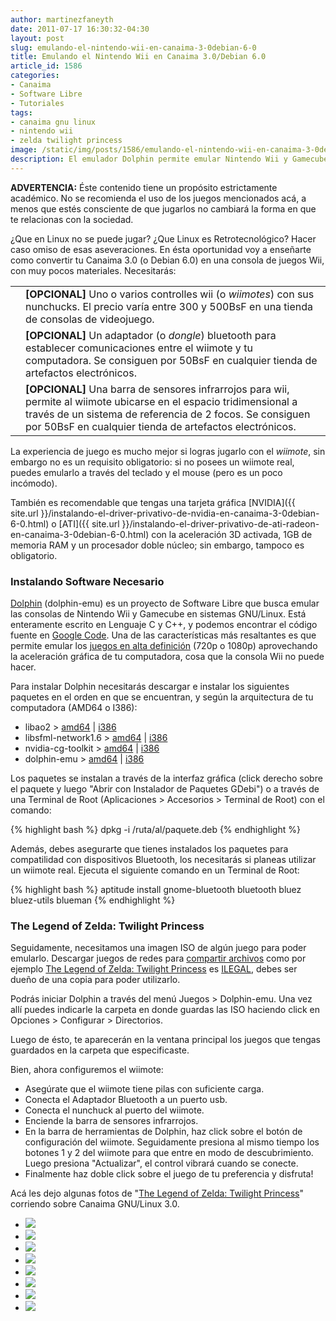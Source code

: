 ```yaml
---
author: martinezfaneyth
date: 2011-07-17 16:30:32-04:30
layout: post
slug: emulando-el-nintendo-wii-en-canaima-3-0debian-6-0
title: Emulando el Nintendo Wii en Canaima 3.0/Debian 6.0
article_id: 1586
categories:
- Canaima
- Software Libre
- Tutoriales
tags:
- canaima gnu linux
- nintendo wii
- zelda twilight princess
image: /static/img/posts/1586/emulando-el-nintendo-wii-en-canaima-3-0debian-6-0__1.jpg
description: El emulador Dolphin permite emular Nintendo Wii y Gamecube en un sistema operativo basado en Debian.
---
```


**ADVERTENCIA:** Éste contenido tiene un propósito estrictamente académico. No se recomienda el uso de los juegos mencionados acá, a menos que estés consciente de que jugarlos no cambiará la forma en que te relacionas con la sociedad.

¿Que en Linux no se puede jugar? ¿Que Linux es Retrotecnológico? Hacer caso omiso de esas aseveraciones. En ésta oportunidad voy a enseñarte como convertir tu Canaima 3.0 (o Debian 6.0) en una consola de juegos Wii, con muy pocos materiales. Necesitarás:

|||
|---|---|
|<span class="figure figure-20" data-figure-src="http://huntingbears.com.ve/static/img/posts/1586/emulando-el-nintendo-wii-en-canaima-3-0debian-6-0__2.jpg" data-figure-href="http://huntingbears.com.ve/static/img/posts/1586/emulando-el-nintendo-wii-en-canaima-3-0debian-6-0__3.jpg"></span>|**\[OPCIONAL\]** Uno o varios controlles wii (o _wiimotes_) con sus nunchucks. El precio varía entre 300 y 500BsF en una tienda de consolas de videojuego.|
|<span class="figure figure-20" data-figure-src="http://huntingbears.com.ve/static/img/posts/1586/emulando-el-nintendo-wii-en-canaima-3-0debian-6-0__4.jpg" data-figure-href="http://huntingbears.com.ve/static/img/posts/1586/emulando-el-nintendo-wii-en-canaima-3-0debian-6-0__5.jpg"></span>|**\[OPCIONAL\]** Un adaptador (o _dongle_) bluetooth para establecer comunicaciones entre el wiimote y tu computadora. Se consiguen por 50BsF en cualquier tienda de artefactos electrónicos.|
|<span class="figure figure-20" data-figure-src="http://huntingbears.com.ve/static/img/posts/1586/emulando-el-nintendo-wii-en-canaima-3-0debian-6-0__6.jpg" data-figure-href="http://huntingbears.com.ve/static/img/posts/1586/emulando-el-nintendo-wii-en-canaima-3-0debian-6-0__7.jpg"></span>|**\[OPCIONAL\]** Una barra de sensores infrarrojos para wii, permite al wiimote ubicarse en el espacio tridimensional a través de un sistema de referencia de 2 focos. Se consiguen por 50BsF en cualquier tienda de artefactos electrónicos.|

La experiencia de juego es mucho mejor si logras jugarlo con el _wiimote_, sin embargo no es un requisito obligatorio: si no posees un wiimote real, puedes emularlo a través del teclado y el mouse (pero es un poco incómodo).

También es recomendable que tengas una tarjeta gráfica [NVIDIA]({{ site.url }}/instalando-el-driver-privativo-de-nvidia-en-canaima-3-0debian-6-0.html) o [ATI]({{ site.url }}/instalando-el-driver-privativo-de-ati-radeon-en-canaima-3-0debian-6-0.html) con la aceleración 3D activada, 1GB de memoria RAM y un procesador doble núcleo; sin embargo, tampoco es obligatorio.

### Instalando Software Necesario

[Dolphin](http://www.dolphin-emulator.com/) (dolphin-emu) es un proyecto de Software Libre que busca emular las consolas de Nintendo Wii y Gamecube en sistemas GNU/Linux. Está enteramente escrito en Lenguaje C y C++, y podemos encontrar el código fuente en [Google Code](http://code.google.com/p/dolphin-emu/source/browse/). Una de las características más resaltantes es que permite emular los [juegos en alta definición](http://www.youtube.com/watch?v=ena3EKeAzC0) (720p o 1080p) aprovechando la aceleración gráfica de tu computadora, cosa que la consola Wii no puede hacer.

<span class="figure figure-100" data-figure-src="http://huntingbears.com.ve/static/img/posts/1586/emulando-el-nintendo-wii-en-canaima-3-0debian-6-0__8.jpg" data-figure-href="http://huntingbears.com.ve/static/img/posts/1586/emulando-el-nintendo-wii-en-canaima-3-0debian-6-0__9.jpg"></span>

Para instalar Dolphin necesitarás descargar e instalar los siguientes paquetes en el orden en que se encuentran, y según la arquitectura de tu computadora (AMD64 o I386):

* libao2 > [amd64](http://dl.dropboxusercontent.com/u/16329841/libao2_0.8.8-4_amd64.deb) | [i386](http://dl.dropboxusercontent.com/u/16329841/libao2_0.8.8-4_i386.deb)
* libsfml-network1.6 > [amd64](http://dl.dropboxusercontent.com/u/16329841/libsfml-network1.6_1.6%2Brepack1-0build1~lucid_amd64.deb) | [i386](http://dl.dropboxusercontent.com/u/16329841/libsfml-network1.6_1.6%2Brepack1-0build1~lucid_i386.deb)
* nvidia-cg-toolkit > [amd64](http://dl.dropboxusercontent.com/u/16329841/nvidia-cg-toolkit_2.2.201002-0ubuntu1~lucid_amd64.deb) | [i386](http://dl.dropboxusercontent.com/u/16329841/nvidia-cg-toolkit_2.2.201002-0ubuntu1~lucid_i386.deb)
* dolphin-emu > [amd64](http://dl.dropboxusercontent.com/u/16329841/dolphin-emu_3.0-0ubuntu1~lucid_amd64.deb) | [i386](http://dl.dropboxusercontent.com/u/16329841/dolphin-emu_3.0-0ubuntu1~lucid_i386.deb)

Los paquetes se instalan a través de la interfaz gráfica (click derecho sobre el paquete y luego "Abrir con Instalador de Paquetes GDebi") o a través de una Terminal de Root (Aplicaciones > Accesorios > Terminal de Root) con el comando:

{% highlight bash %}
dpkg -i /ruta/al/paquete.deb
{% endhighlight %}

Además, debes asegurarte que tienes instalados los paquetes para compatilidad con dispositivos Bluetooth, los necesitarás si planeas utilizar un wiimote real. Ejecuta el siguiente comando en un Terminal de Root:

{% highlight bash %}
aptitude install gnome-bluetooth bluetooth bluez bluez-utils blueman
{% endhighlight %}

### The Legend of Zelda: Twilight Princess

Seguidamente, necesitamos una imagen ISO de algún juego para poder emularlo. Descargar juegos de redes para [compartir archivos](http://kickass.to/wii/?field=seeders&sorder=desc) como por ejemplo [The Legend of Zelda: Twilight Princess](http://kickass.to/wii-the-legend-of-zelda-twilight-princess-pal-multi5-t1191745.html) es [ILEGAL](http://www.wiiiso.com/), debes ser dueño de una copia para poder utilizarlo.

Podrás iniciar Dolphin a través del menú Juegos > Dolphin-emu. Una vez allí puedes indicarle la carpeta en donde guardas las ISO haciendo click en Opciones > Configurar > Directorios.

Luego de ésto, te aparecerán en la ventana principal los juegos que tengas guardados en la carpeta que especificaste.

Bien, ahora configuremos el wiimote:

* Asegúrate que el wiimote tiene pilas con suficiente carga.
* Conecta el Adaptador Bluetooth a un puerto usb.
* Conecta el nunchuck al puerto del wiimote.
* Enciende la barra de sensores infrarrojos.
* En la barra de herramientas de Dolphin, haz click sobre el botón de configuración del wiimote. Seguidamente presiona al mismo tiempo los botones 1 y 2 del wiimote para que entre en modo de descubrimiento. Luego presiona "Actualizar", el control vibrará cuando se conecte.
* Finalmente haz doble click sobre el juego de tu preferencia y disfruta!

Acá les dejo algunas fotos de "[The Legend of Zelda: Twilight Princess](http://www.youtube.com/watch?v=F-D_doU8u40)" corriendo sobre Canaima GNU/Linux 3.0.

<div class="picasa">
    <ul class="picasa-album">
        <li class="picasa-image">
            <a class="picasa-image-large" href="http://huntingbears.com.ve/static/img/posts/1586/emulando-el-nintendo-wii-en-canaima-3-0debian-6-0__7.jpg">
                <img class="picasa-image-thumb" src="http://huntingbears.com.ve/static/img/posts/1586/emulando-el-nintendo-wii-en-canaima-3-0debian-6-0__11.jpg" />
            </a>
        </li>
        <li class="picasa-image">
            <a class="picasa-image-large" href="http://huntingbears.com.ve/static/img/posts/1586/emulando-el-nintendo-wii-en-canaima-3-0debian-6-0__3.jpg">
                <img class="picasa-image-thumb" src="http://huntingbears.com.ve/static/img/posts/1586/emulando-el-nintendo-wii-en-canaima-3-0debian-6-0__13.jpg" />
            </a>
        </li>
        <li class="picasa-image">
            <a class="picasa-image-large" href="http://huntingbears.com.ve/static/img/posts/1586/emulando-el-nintendo-wii-en-canaima-3-0debian-6-0__5.jpg">
                <img class="picasa-image-thumb" src="http://huntingbears.com.ve/static/img/posts/1586/emulando-el-nintendo-wii-en-canaima-3-0debian-6-0__15.jpg" />
            </a>
        </li>
        <li class="picasa-image">
            <a class="picasa-image-large" href="http://huntingbears.com.ve/static/img/posts/1586/emulando-el-nintendo-wii-en-canaima-3-0debian-6-0__16.jpg">
                <img class="picasa-image-thumb" src="http://huntingbears.com.ve/static/img/posts/1586/emulando-el-nintendo-wii-en-canaima-3-0debian-6-0__17.jpg" />
            </a>
        </li>
        <li class="picasa-image">
            <a class="picasa-image-large" href="http://huntingbears.com.ve/static/img/posts/1586/emulando-el-nintendo-wii-en-canaima-3-0debian-6-0__18.jpg">
                <img class="picasa-image-thumb" src="http://huntingbears.com.ve/static/img/posts/1586/emulando-el-nintendo-wii-en-canaima-3-0debian-6-0__19.jpg" />
            </a>
        </li>
        <li class="picasa-image">
            <a class="picasa-image-large" href="http://huntingbears.com.ve/static/img/posts/1586/emulando-el-nintendo-wii-en-canaima-3-0debian-6-0__20.jpg">
                <img class="picasa-image-thumb" src="http://huntingbears.com.ve/static/img/posts/1586/emulando-el-nintendo-wii-en-canaima-3-0debian-6-0__21.jpg" />
            </a>
        </li>
        <li class="picasa-image">
            <a class="picasa-image-large" href="http://huntingbears.com.ve/static/img/posts/1586/emulando-el-nintendo-wii-en-canaima-3-0debian-6-0__9.jpg">
                <img class="picasa-image-thumb" src="http://huntingbears.com.ve/static/img/posts/1586/emulando-el-nintendo-wii-en-canaima-3-0debian-6-0__23.jpg" />
            </a>
        </li>
        <li class="picasa-image">
            <a class="picasa-image-large" href="http://huntingbears.com.ve/static/img/posts/1586/emulando-el-nintendo-wii-en-canaima-3-0debian-6-0__24.jpg">
                <img class="picasa-image-thumb" src="http://huntingbears.com.ve/static/img/posts/1586/emulando-el-nintendo-wii-en-canaima-3-0debian-6-0__25.jpg" />
            </a>
        </li>
    </ul>
</div>
